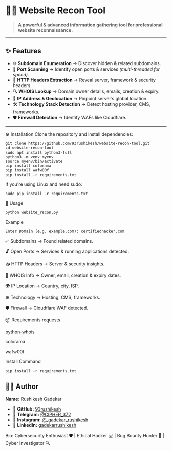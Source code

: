 # 🕵️‍♂️ Website Recon Tool

> **A powerful & advanced information gathering tool for professional website reconnaissance.**

---

## ✨ Features

- 🌐 **Subdomain Enumeration** → Discover hidden & related subdomains.  
- 🚪 **Port Scanning** → Identify open ports & services *(multi-threaded for speed)*.  
- 📜 **HTTP Headers Extraction** → Reveal server, framework & security headers.  
- 🔍 **WHOIS Lookup** → Domain owner details, emails, creation & expiry.  
- 📡 **IP Address & Geolocation** → Pinpoint server’s global location.  
- 🛠 **Technology Stack Detection** → Detect hosting provider, CMS, frameworks.  
- 🛡 **Firewall Detection** → Identify WAFs like Cloudflare.  

---

⚙️ Installation
Clone the repository and install dependencies:
```
git clone https://github.com/93rushikesh/website-recon-tool.git
cd website-recon-tool
sudo apt install python3-full
python3 -m venv myenv
source myenv/bin/activate
pip install colorama
pip install wafw00f
pip install -r requirements.txt
```
If you're using Linux and need sudo:
```
sudo pip install -r requirements.txt
```

🚀 Usage

```
python website_recon.py
```
Example
```
Enter Domain (e.g. example.com): certifiedhacker.com
```

✅ Subdomains → Found related domains.

🔓 Open Ports → Services & running applications detected.

📥 HTTP Headers → Server & security insights.

🧾 WHOIS Info → Owner, email, creation & expiry dates.

🌍 IP Location → Country, city, ISP.

⚙️ Technology → Hosting, CMS, frameworks.

🛡 Firewall → Cloudflare WAF detected.

📦 Requirements
  requests

  python-whois

  colorama

  wafw00f

  Install Command

```
pip install -r requirements.txt
```
## 👨‍💻 Author
**Name:** Rushikesh Gadekar  

- 🐙 **GitHub:** [93rushikesh](https://github.com/93rushikesh)  
- 📢 **Telegram:** [@CIPHER_372](https://t.me/CIPHER_372)  
- 📸 **Instagram:** [@_gadekar_rushikesh](https://instagram.com/_gadekar_rushikesh)  
- 💼 **LinkedIn:** [gadekarrushikesh](https://linkedin.com/in/gadekarrushikesh)  


Bio: Cybersecurity Enthusiast 🛡️ | Ethical Hacker 💻 | Bug Bounty Hunter 🐞 | Cyber Investigator 🔍
